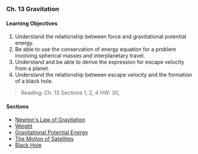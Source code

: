 ### Ch. 13 Gravitation

#### Learning Objectives
1. Understand the relationship between force and gravitational potential energy.
2. Be able to use the conservation of energy equation for a problem involving spherical masses and interplanetary travel.
3. Understand and be able to derive the expression for escape velocity from a planet.
4. Understand the relationship between escape velocity and the formation of a black hole.

> Reading: Ch. 13 Sections 1, 2, 4
HW: 30,

#### Sections
+ [Newton's Law of Gravitation](./1301_newtons_law_of_gravitation.html)
+ [Weight](./1302_weight.html)
+ [Gravitational Potential Energy](./1303_gravitational_potential_energy.html)
+ [The Motion of Satellites](./1304_motion_of_satellites.html)
+ [Black Hole](./1308_black_hole.html)
